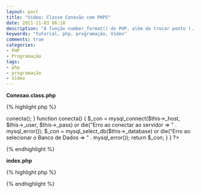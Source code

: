 ```yaml
---
layout: post
title: "Vídeo: Classe Conexão com PHP5"
date: 2011-11-03 06:18
description: "A função number_format() do PHP, além de trocar ponto (.) por vírgula (,), também serve para definir quantas casas decimais teremos no valor"
keywords: "tutorial, php, programação, Vídeo"
comments: true
categories:
- PHP
- Programação
tags:
- php
- programação
- Vídeo
---
```

<!--
<div class="video-responsive">
  <iframe src="http://www.youtube.com/embed/fOW79dy1Y-A" frameborder="0" width="100%" height="350"></iframe>
</div>
-->

<strong>Conexao.class.php</strong>

{% highlight php %}
<?php
class Conexao
{
  private $_host = 'localhost';
  private $_user = 'root';
  private $_pass = '';
  private $_database = 'video-aula';
  public  $_con;

  function __construct() {
    $this->conecta();
  }

  function conecta() {
    $_con = mysql_connect($this->_host, $this->_user, $this->_pass) or die("Erro ao conectar ao servidor => " . mysql_error());
    $_con = mysql_select_db($this->_database) or die("Erro ao selecionar o Banco de Dados => " . mysql_error());
    return $_con;
  }
}
?>
{% endhighlight %}

<strong>index.php</strong>

{% highlight php %}
<!DOCTYPE html>
<html lang="pt-br">
  <head>
    <meta charset="utf-8">
    <title> Classe Conexão com PHP5 </title>
  </head>
  <body>
    <?php
      include_once 'classes/Conexao.class.php';
      $conecta = new Conexao();
    ?>
  </body>
</html>
{% endhighlight %}

